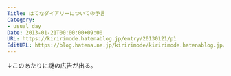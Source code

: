 ```yaml
---
Title: はてなダイアリーについての予言
Category:
- usual day
Date: 2013-01-21T00:00:00+09:00
URL: https://kiririmode.hatenablog.jp/entry/20130121/p1
EditURL: https://blog.hatena.ne.jp/kiririmode/kiririmode.hatenablog.jp/atom/entry/8454420450078209966
---
```



↓このあたりに謎の広告が出る。
